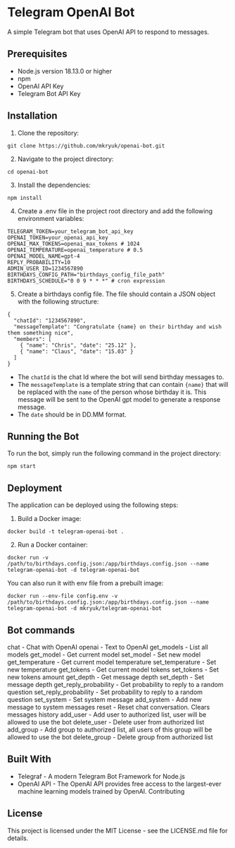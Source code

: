 # Telegram OpenAI Bot

A simple Telegram bot that uses OpenAI API to respond to messages.

## Prerequisites

- Node.js version 18.13.0 or higher
- npm
- OpenAI API Key
- Telegram Bot API Key

## Installation

1. Clone the repository:

```
git clone https://github.com/mkryuk/openai-bot.git
```

2. Navigate to the project directory:

```
cd openai-bot
```

3. Install the dependencies:

```
npm install
```

4. Create a .env file in the project root directory and add the following environment variables:

```
TELEGRAM_TOKEN=your_telegram_bot_api_key
OPENAI_TOKEN=your_openai_api_key
OPENAI_MAX_TOKENS=openai_max_tokens # 1024
OPENAI_TEMPERATURE=openai_temperature # 0.5
OPENAI_MODEL_NAME=gpt-4
REPLY_PROBABILITY=10
ADMIN_USER_ID=1234567890
BIRTHDAYS_CONFIG_PATH="birthdays_config_file_path"
BIRTHDAYS_SCHEDULE="0 0 9 * * *" # cron expression
```

5. Create a birthdays config file. The file should contain a JSON object with the following structure:

```
{
  "chatId": "1234567890",
  "messageTemplate": "Congratulate {name} on their birthday and wish them something nice",
  "members": [
    { "name": "Chris", "date": "25.12" },
    { "name": "Claus", "date": "15.03" }
  ]
}
```

- The `chatId` is the chat Id where the bot will send birthday messages to.
- The `messageTemplate` is a template string that can contain `{name}` that will be replaced with the `name` of the person whose birthday it is. This message will be sent to the OpenAI gpt model to generate a response message.
- The `date` should be in DD.MM format.

## Running the Bot

To run the bot, simply run the following command in the project directory:

```
npm start
```

## Deployment

The application can be deployed using the following steps:

1. Build a Docker image:

```
docker build -t telegram-openai-bot .
```

2. Run a Docker container:

```
docker run -v /path/to/birthdays.config.json:/app/birthdays.config.json --name telegram-openai-bot -d telegram-openai-bot
```

You can also run it with env file from a prebuilt image:

```
docker run --env-file config.env -v /path/to/birthdays.config.json:/app/birthdays.config.json --name telegram-openai-bot -d mkryuk/telegram-openai-bot

```

## Bot commands

chat - Chat with OpenAI
openai - Text to OpenAI
get_models - List all models
get_model - Get current model
set_model - Set new model
get_temperature - Get current model temperature
set_temperature - Set new temperature
get_tokens - Get current model tokens
set_tokens - Set new tokens amount
get_depth - Get message depth
set_depth - Set message depth
get_reply_probability - Get probability to reply to a random question
set_reply_probability - Set probability to reply to a random question
set_system - Set system message
add_system - Add new message to system messages
reset - Reset chat conversation. Clears messages history
add_user - Add user to authorized list, user will be allowed to use the bot
delete_user - Delete user from authorized list
add_group - Add group to authorized list, all users of this group will be allowed to use the bot
delete_group - Delete group from authorized list

## Built With

- Telegraf - A modern Telegram Bot Framework for Node.js
- OpenAI API - The OpenAI API provides free access to the largest-ever machine learning models trained by OpenAI.
  Contributing

## License

This project is licensed under the MIT License - see the LICENSE.md file for details.
